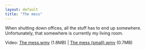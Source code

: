 ```yaml
---
layout: default
title: "The mess"
---
```


When shutting down offices, all the stuff has to end up somewhere.
Unfortunately, that somewhere is currently my living room.

Video: <a href="/v2/blog/2005/07/The mess.wmv">The mess.wmv</a> (1.8MB) | <a href="/v2/blog/2005/07/The mess (small).wmv">The mess (small).wmv</a> (0.7MB)
